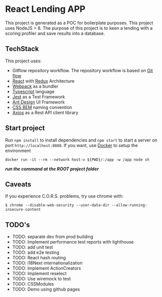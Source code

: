 # React Lending APP
This project is generated as a POC for boilerplate purposes. This project uses NodeJS > 8. The purpose of this project is to keen a lending with a scoring profiler and save results into a database.

## TechStack
This project uses:
- Gitflow repository workflow. The repository workflow is based on [Git flow](https://www.atlassian.com/git/tutorials/comparing-workflows/gitflow-workflow)
- [React](https://reactjs.org/) with [Redux](https://redux.js.org/introduction) Architecture
- [Webpack](https://webpack.js.org/) as a bundler
- [Typescript](https://www.typescriptlang.org/) language
- [Jest](https://facebook.github.io/jest/) as a Test Framework
- [Ant Design](https://ant.design/) UI Framework
- [CSS BEM](http://getbem.com/naming/) naming convention
- [Axios](https://github.com/axios) as a Rest API client library

## Start project
Run `npm install` to install dependencies and `npm start` to start a server on port `http://localhost:8080`.
If you want, use [Docker](https://www.docker.com/) to setup the environment
```
docker run -it --rm --network host-v ${PWD}/:/app -w /app node sh
```
***run the command at the ROOT project folder***

## Caveats
If you experience C.O.R.S. problems, try use chrome with:
```
$ chrome --disable-web-security --user-data-dir --allow-running-insecure-content
```

## TODO's
- TODO: separate dev from prod building
- TODO: Implement performance test reports with lighthouse
- TODO: add unit test
- TODO: add e2e testing
- TODO: React hash routing
- TODO: i18Next internationalization
- TODO: Implement ActionCreators
- TODO: Implement reselect
- TODO: Use wiremock to test
- TODO: CSSModules
- TODO: Demo using github pages